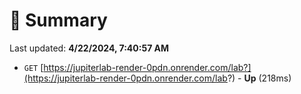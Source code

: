 # 📖 Summary
Last updated: **4/22/2024, 7:40:57 AM**

- `GET` [https://jupiterlab-render-0pdn.onrender.com/lab?](https://jupiterlab-render-0pdn.onrender.com/lab?) - **Up** (218ms)
